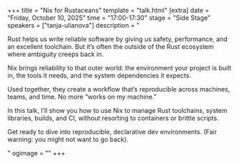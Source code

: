 +++
title = "Nix for Rustaceans"
template = "talk.html"
[extra]
  date = "Friday, October 10, 2025"
  time = "17:00-17:30"
  stage = "Side Stage"
  speakers = ["tanja-ulianova"]
  description = "<p>Rust helps us write reliable software by giving us safety, performance, and an excellent toolchain. But it’s often the outside of the Rust ecosystem where ambiguity creeps back in.</p><p>Nix brings reliability to that outer world: the environment your project is built in, the tools it needs, and the system dependencies it expects.</p><p>Used together, they create a workflow that’s reproducible across machines, teams, and time. No more “works on my machine.”</p><p>In this talk, I’ll show you how to use Nix to manage Rust toolchains, system libraries, builds, and CI, without resorting to containers or brittle scripts.</p><p>Get ready to dive into reproducible, declarative dev environments. (Fair warning: you might not want to go back).</p>"
  ogimage = ""
+++
